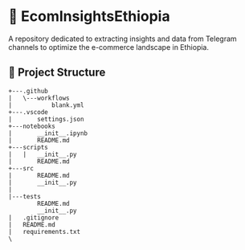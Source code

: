 # 🛒 **EcomInsightsEthiopia**
A repository dedicated to extracting insights and data from Telegram channels to optimize the e-commerce landscape in Ethiopia.

## 📂 **Project Structure**

```
+---.github
|   \---workflows
|           blank.yml 
+---.vscode
|       settings.json      
+---notebooks
|       __init__.ipynb
|       README.md
+---scripts
|   |   __init__.py
|       README.md
+---src
|       README.md
|       __init__.py
|       
|---tests
        README.md
        __init__.py
|   .gitignore
|   README.md
|   requirements.txt
\  
```
